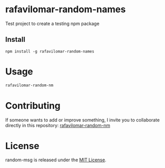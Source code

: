 
# rafavilomar-random-names

Test project to create a testing npm package

## Install

```npm
npm install -g rafavilomar-random-names
```

# Usage

```bash
rafavilomar-random-nm
```

# Contributing
If someone wants to add or improve something, I invite you to collaborate directly in this repository: [rafavilomar-random-nm](https://github.com/rafavilomar/rafavilomar-random-names.git)

# License
random-msg is released under the [MIT License](https://opensource.org/licenses/MIT).